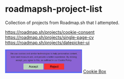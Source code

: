 # roadmapsh-project-list
Collection of projects from Roadmap.sh that I attempted.

https://roadmap.sh/projects/cookie-consent  
https://roadmap.sh/projects/single-page-cv  
https://roadmap.sh/projects/datepicker-ui  

<img src="frontend/test-cookie-box/cookiebox.PNG" width="50%" height="50%" />   
<a href="frontend/test-cookie-box">Cookie Box</a>
